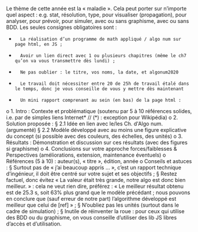 Le thème de cette année est la « maladie ». Cela peut porter sur n’importe quel aspect : e.g. stat, résolution, type, pour visualiser (propagation), pour analyser, pour prévoir, pour simuler, avec ou sans graphisme, avec ou sans BDD. Les seules consignes obligatoires sont :
-       La réalisation d’un programme de math appliqué / algo num sur page html, en JS ;
-       Avoir un lien direct avec 1 ou plusieurs chapitres (même le ch7 qu’on va vous transmettre dès lundi) ;
-       Ne pas oublier : le titre, vos noms, la date, et algonum2020
-       Le travail doit nécessiter entre 20 de 25h de travail étalé dans le temps, donc je vous conseille de vous y mettre dès maintenant
-       Un mini rapport comprenant au sein (en bas) de la page html :
o   1. Intro : Contexte et problématique (soutenu par 5 à 10 références solides, i.e. par de simples liens Internet* // (*) : exception pour Wikipédia)
o   2. Solution proposée :
§  2.1 Idée en lien avec le/les Ch. d'Algo num. (argumenté)
§  2.2 Modèle développé avec au moins une figure explicative du concept (si possible avec des couleurs, des échelles, des unités)
o   3. Résultats : Démonstration et discussion sur ces résultats (avec des figures si graphisme)
o   4. Conclusions sur votre approche forces/faiblesses & Perspectives (améliorations, extension, maintenance éventuels)
o   Références (5 à 10) : auteur(s), « titre », édition, année
o   Conseils et astuces :
§  Surtout pas de « j’ai beaucoup appris … », c’est un rapport technique d’ingénieur, il doit être centré sur votre sujet et ses objectifs ;
§  Restez factuel, donc évitez « La valeur était très grande, notre algo est donc bien meilleur. » : cela ne veut rien dire, préférez : « Le meilleur résultat obtenu est de 25.3 s, soit 63% plus grand que le modèle précédant ; nous pouvons en conclure que (sauf erreur de notre part) l’algorithme développé est meilleur que celui de [ref] » ;
§  N’oubliez pas les unités (surtout dans le cadre de simulation) ;
§  Inutile de réinventer la roue : pour ceux qui utilise des BDD ou du graphisme, on vous conseille d’utiliser des lib JS libres d’accès et d’utilisation.
 